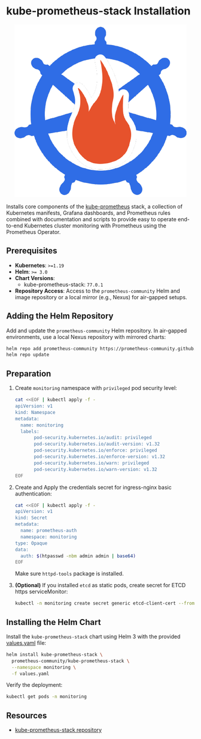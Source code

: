# kube-prometheus-stack Installation

<div align="center">
  <img src="../../images/prometheus.png" alt="kube-prometheus-stack logo" />
</div>

Installs core components of the [kube-prometheus](https://github.com/prometheus-community/helm-charts/tree/main/charts/kube-prometheus-stack) stack, a collection of Kubernetes manifests, Grafana dashboards, and Prometheus rules combined with documentation and scripts to provide easy to operate end-to-end Kubernetes cluster monitoring with Prometheus using the Prometheus Operator.

## Prerequisites

- **Kubernetes**: `>=1.19`
- **Helm**: `>= 3.0`
- **Chart Versions**:
  - kube-prometheus-stack: `77.0.1`
- **Repository Access**: Access to the `prometheus-community` Helm and image repository or a local mirror (e.g., Nexus) for air-gapped setups.

## Adding the Helm Repository

Add and update the `prometheus-community` Helm repository. In air-gapped environments, use a local Nexus repository with mirrored charts:

```bash
helm repo add prometheus-community https://prometheus-community.github.io/helm-charts
helm repo update
```

## Preparation

1. Create `monitoring` namespace with `privileged` pod security level:

   ```bash
   cat <<EOF | kubectl apply -f -
   apiVersion: v1
   kind: Namespace
   metadata:
     name: monitoring
     labels:
          pod-security.kubernetes.io/audit: privileged
          pod-security.kubernetes.io/audit-version: v1.32
          pod-security.kubernetes.io/enforce: privileged
          pod-security.kubernetes.io/enforce-version: v1.32
          pod-security.kubernetes.io/warn: privileged
          pod-security.kubernetes.io/warn-version: v1.32
   EOF
   ```

1. Create and Apply the credentials secret for ingress-nginx basic authentication:

   ```bash
   cat <<EOF | kubectl apply -f -
   apiVersion: v1
   kind: Secret
   metadata:
     name: prometheus-auth
     namespace: monitoring
   type: Opaque
   data:
     auth: $(htpasswd -nbm admin admin | base64)
   EOF
   ```

   Make sure `httpd-tools` package is installed.

1. **(Optional)** If you installed `etcd` as static pods, create secret for ETCD https serviceMonitor:

   ```bash
   kubectl -n monitoring create secret generic etcd-client-cert --from-file=etcd-ca=/etc/kubernetes/ssl/etcd/ca.crt --from-file=etcd-client=/etc/kubernetes/ssl/etcd/healthcheck-client.crt --from-file=etcd-client-key=/etc/kubernetes/ssl/etcd/healthcheck-client.key  --dry-run=client -o yaml
   ```

## Installing the Helm Chart

Install the `kube-prometheus-stack` chart using Helm 3 with the provided [values.yaml](./values.yaml) file:

```bash
helm install kube-prometheus-stack \
  prometheus-community/kube-prometheus-stack \
  --namespace monitoring \
  -f values.yaml
```

Verify the deployment:

```bash
kubectl get pods -n monitoring
```

## Resources

- [kube-prometheus-stack repository](https://github.com/prometheus-community/helm-charts/tree/main/charts/kube-prometheus-stack)

